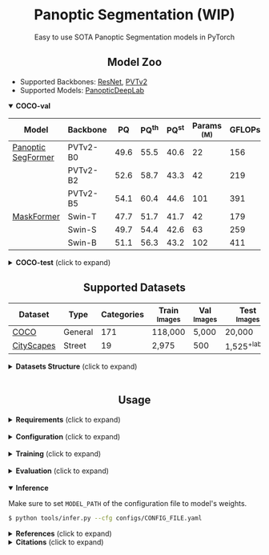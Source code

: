# <div align="center">Panoptic Segmentation (WIP)</div>

<div align="center">
<p>Easy to use SOTA Panoptic Segmentation models in PyTorch</p>
</div>

## <div align="center">Model Zoo</div>

[pvtv2]: https://arxiv.org/abs/2106.13797
[resnet]: https://arxiv.org/abs/1512.03385

[panopticsegformer]: https://arxiv.org/abs/2109.03814
[maskformer]: http://arxiv.org/abs/2107.06278
[panopticdeeplab]: https://arxiv.org/abs/1911.10194

* Supported Backbones: [ResNet][resnet], [PVTv2][pvtv2]
* Supported Models: [PanopticDeepLab][panopticdeeplab]


<details open>
  <summary><strong>COCO-val</strong></summary>

Model | Backbone | PQ | PQ<sup>th | PQ<sup>st | Params <br><sup>(M) | GFLOPs | Weights
--- | --- | --- | --- | --- | --- | --- | ---
[Panoptic SegFormer][panopticsegformer] | PVTv2-B0 | 49.6 | 55.5 | 40.6 | 22 | 156 | -
|| PVTv2-B2 | 52.6 | 58.7 | 43.3 | 42 | 219 | -
|| PVTv2-B5 | 54.1 | 60.4 | 44.6 | 101 | 391 | -
[MaskFormer][maskformer] | Swin-T | 47.7 | 51.7 | 41.7 | 42 | 179 | -
|| Swin-S | 49.7 | 54.4 | 42.6 | 63 | 259 | -
|| Swin-B | 51.1 | 56.3 | 43.2 | 102 | 411 | -

</details>

<details>
  <summary><strong>COCO-test</strong> (click to expand)</summary>

Model | Backbone | PQ | PQ<sup>th | PQ<sup>st | Params <br><sup>(M) | GFLOPs | Weights
--- | --- | --- | --- | --- | --- | --- | ---
[Panoptic SegFormer][panopticsegformer] | PVTv2-B5 | 54.4 | 61.1 | 44.3 | 101 | 391 | -

</details>

## <div align="center">Supported Datasets</div>

[coco]: https://cocodataset.org/#home
[cityscapes]: https://www.cityscapes-dataset.com/

Dataset | Type | Categories | Train <br><sup>Images | Val<br><sup>Images | Test<br><sup>Images | Image Size<br><sup>(HxW)
--- | --- | --- | --- | --- | --- | ---
[COCO][coco] | General | 171 | 118,000 | 5,000 | 20,000 | -
[CityScapes][cityscapes] | Street | 19 | 2,975 | 500 | 1,525<sup>+labels | 1024x2048

<details>
  <summary><strong>Datasets Structure</strong> (click to expand)</summary>

Datasets should have the following structure:

```
data
|__ CityScapes
    |__ leftImg8bit
        |__ train
        |__ val
        |__ test
    |__ gtFine
        |__ train
        |__ val
        |__ test

|__ COCO
    |__ images
        |__ train2017
        |__ val2017
    |__ labels
        |__ train2017
        |__ val2017
```
</details>

<br>

## <div align="center">Usage</div>

<details>
  <summary><strong>Requirements</strong> (click to expand)</summary>

* python >= 3.6
* torch >= 1.8.1
* torchvision >= 0.9.1

Other requirements can be installed with `pip install -r requirements.txt`.

</details>

<br>
<details>
  <summary><strong>Configuration</strong> (click to expand)</summary>

Create a configuration file in `configs`. Sample configuration for Custom dataset can be found [here](configs/custom.yaml). Then edit the fields you think if it is needed. This configuration file is needed for all of training, evaluation and prediction scripts.

</details>

<br>
<details>
  <summary><strong>Training</strong> (click to expand)</summary>

To train with a single GPU:

```bash
$ python tools/train.py --cfg configs/CONFIG_FILE.yaml
```

To train with multiple gpus, set `DDP` field in config file to `true` and run as follows:

```bash
$ python -m torch.distributed.launch --nproc_per_node=2 --use_env tools/train.py --cfg configs/CONFIG_FILE.yaml
```

</details>

<br>
<details>
  <summary><strong>Evaluation</strong> (click to expand)</summary>

Make sure to set `MODEL_PATH` of the configuration file to your trained model directory.

```bash
$ python tools/val.py --cfg configs/CONFIG_FILE.yaml
```

To evaluate with multi-scale and flip, change `ENABLE` field in `MSF` to `true` and run the same command as above.

</details>

<br>
<details open>
  <summary><strong>Inference</strong></summary>

Make sure to set `MODEL_PATH` of the configuration file to model's weights.

```bash
$ python tools/infer.py --cfg configs/CONFIG_FILE.yaml
```

</details>

<details>
  <summary><strong>References</strong> (click to expand)</summary>


</details>

<details>
  <summary><strong>Citations</strong> (click to expand)</summary>

```
@misc{li2021panoptic,
  title={Panoptic SegFormer}, 
  author={Zhiqi Li and Wenhai Wang and Enze Xie and Zhiding Yu and Anima Anandkumar and Jose M. Alvarez and Tong Lu and Ping Luo},
  year={2021},
  eprint={2109.03814},
  archivePrefix={arXiv},
  primaryClass={cs.CV}
}

@misc{cheng2020panopticdeeplab,
  title={Panoptic-DeepLab: A Simple, Strong, and Fast Baseline for Bottom-Up Panoptic Segmentation}, 
  author={Bowen Cheng and Maxwell D. Collins and Yukun Zhu and Ting Liu and Thomas S. Huang and Hartwig Adam and Liang-Chieh Chen},
  year={2020},
  eprint={1911.10194},
  archivePrefix={arXiv},
  primaryClass={cs.CV}
}
```

</details>
